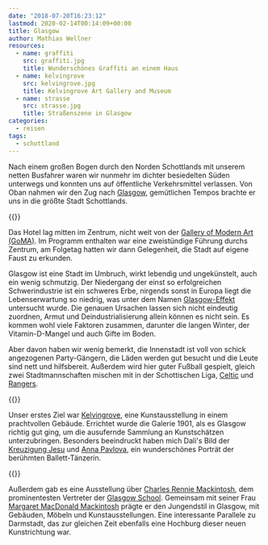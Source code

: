 ```yaml
---
date: "2018-07-20T16:23:12"
lastmod: 2020-02-14T00:14:09+00:00
title: Glasgow
author: Mathias Wellner
resources:
  - name: graffiti
    src: graffiti.jpg
    title: Wunderschönes Graffiti an einem Haus
  - name: kelvingrove
    src: kelvingrove.jpg
    title: Kelvingrove Art Gallery and Museum
  - name: strasse
    src: strasse.jpg
    title: Straßenszene in Glasgow
categories:
  - reisen
tags:
  - schottland
---
```

Nach einem großen Bogen durch den Norden Schottlands mit unserem netten Busfahrer waren wir nunmehr im dichter besiedelten Süden unterwegs und konnten uns auf öffentliche Verkehrsmittel verlassen. Von Oban nahmen wir den Zug nach [Glasgow](https://de.wikipedia.org/wiki/Glasgow), gemütlichen Tempos brachte er uns in die größte Stadt Schottlands. 
<!--more-->

{{<responsive-image name="strasse">}}

Das Hotel lag mitten im Zentrum, nicht weit von der [Gallery of Modern Art (GoMA)](https://de.wikipedia.org/wiki/Gallery_of_Modern_Art). Im Programm enthalten war eine zweistündige Führung durchs Zentrum, am Folgetag hatten wir dann Gelegenheit, die Stadt auf eigene Faust zu erkunden. 

Glasgow ist eine Stadt im Umbruch, wirkt lebendig und ungekünstelt, auch ein wenig schmutzig. Der Niedergang der einst so erfolgreichen Schwerindustrie ist ein schweres Erbe, nirgends sonst in Europa liegt die Lebenserwartung so niedrig, was unter dem Namen [Glasgow-Effekt](https://en.wikipedia.org/wiki/Glasgow_effect) untersucht wurde. Die genauen Ursachen lassen sich nicht eindeutig zuordnen, Armut und Deindustrialisierung allein können es nicht sein. Es kommen wohl viele Faktoren zusammen, darunter die langen Winter, der Vitamin-D-Mangel und auch Gifte im Boden. 

Aber davon haben wir wenig bemerkt, die Innenstadt ist voll von schick angezogenen Party-Gängern, die Läden werden gut besucht und die Leute sind nett und hilfsbereit. Außerdem wird hier guter Fußball gespielt, gleich zwei Stadtmannschaften mischen mit in der Schottischen Liga, [Celtic](https://de.wikipedia.org/wiki/Celtic_Glasgow) und [Rangers](https://de.wikipedia.org/wiki/Glasgow_Rangers).

{{<responsive-image name="kelvingrove">}}

Unser erstes Ziel war [Kelvingrove](https://en.wikipedia.org/wiki/Kelvingrove_Art_Gallery_and_Museum), eine Kunstausstellung in einem prachtvollen Gebäude. Errichtet wurde die Galerie 1901, als es Glasgow richtig gut ging, um die ausufernde Sammlung an Kunstschätzen unterzubringen. Besonders beeindruckt haben mich Dali's Bild der [Kreuzigung Jesu](https://en.wikipedia.org/wiki/Christ_of_Saint_John_of_the_Cross) und [Anna Pavlova](https://www.kingandmcgaw.com/prints/sir-john-everett-lavery/anna-pavlova-97787#97787::media:0), ein wunderschönes Porträt der berühmten Ballett-Tänzerin. 

{{<responsive-image name="graffiti">}}

Außerdem gab es eine Ausstellung über [Charles Rennie Mackintosh](https://de.wikipedia.org/wiki/Charles_Rennie_Mackintosh), dem prominentesten Vertreter der [Glasgow School](https://de.wikipedia.org/wiki/Glasgow_School). Gemeinsam mit seiner Frau [Margaret MacDonald Mackintosh](https://de.wikipedia.org/wiki/Margaret_MacDonald_Mackintosh) prägte er den Jungendstil in Glasgow, mit Gebäuden, Möbeln und Kunstausstellungen. Eine interessante Parallele zu Darmstadt, das zur gleichen Zeit ebenfalls eine Hochburg dieser neuen Kunstrichtung war. 
